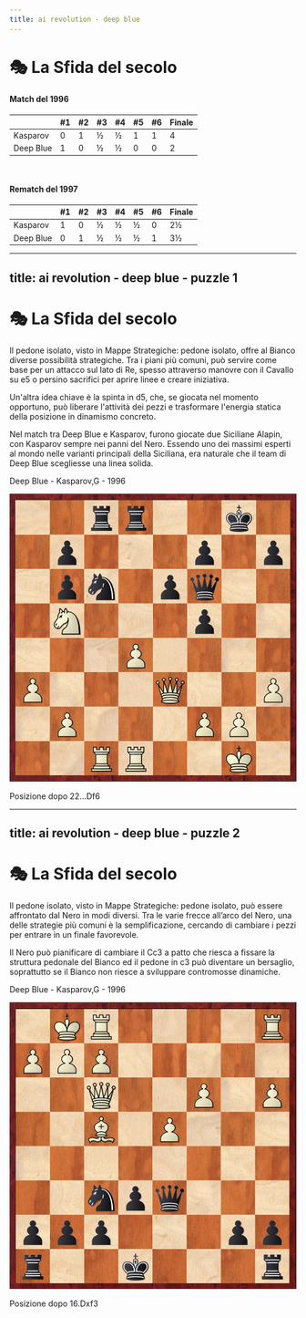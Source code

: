 ```yaml
---
title: ai revolution - deep blue
---
```


# 🎭 La Sfida del secolo
<div>
    <h4 class="text-lg font-semibold text-gray-300 mb-2">Match del 1996</h4>
    <table class="table-auto text-sm">
    <thead>
        <tr>
        <th class="px-2 py-1"></th>
        <th class="px-2 py-1">#1</th>
        <th class="px-2 py-1">#2</th>
        <th class="px-2 py-1">#3</th>
        <th class="px-2 py-1">#4</th>
        <th class="px-2 py-1">#5</th>
        <th class="px-2 py-1">#6</th>
        <th class="px-2 py-1">Finale</th>
        </tr>
    </thead>
    <tbody>
        <tr>
            <td class="px-2 py-1">Kasparov</td>
            <td class="px-2 py-1">0</td>
            <td class="px-2 py-1">1</td>
            <td class="px-2 py-1">½</td>
            <td class="px-2 py-1">½</td>
            <td class="px-2 py-1">1</td>
            <td class="px-2 py-1">1</td>
            <td class="px-2 py-1 text-green-400">4</td>
        </tr>
        <tr>
            <td class="px-2 py-1">Deep Blue</td>
            <td class="px-2 py-1">1</td>
            <td class="px-2 py-1">0</td>
            <td class="px-2 py-1">½</td>
            <td class="px-2 py-1">½</td>
            <td class="px-2 py-1">0</td>
            <td class="px-2 py-1">0</td>
            <td class="px-2 py-1 text-red-400">2</td>
        </tr>
    </tbody>
    </table>
    <br>
    <h4 class="text-lg font-semibold text-gray-300 mb-2">Rematch del 1997</h4>
    <table class="table-auto text-sm">
    <thead>
        <tr>
            <th class="px-2 py-1"></th>
            <th class="px-2 py-1">#1</th>
            <th class="px-2 py-1">#2</th>
            <th class="px-2 py-1">#3</th>
            <th class="px-2 py-1">#4</th>
            <th class="px-2 py-1">#5</th>
            <th class="px-2 py-1">#6</th>
            <th class="px-2 py-1">Finale</th>
        </tr>
    </thead>
    <tbody>
        <tr>
            <td class="px-2 py-1">Kasparov</td>
            <td class="px-2 py-1">1</td>
            <td class="px-2 py-1">0</td>
            <td class="px-2 py-1">½</td>
            <td class="px-2 py-1">½</td>
            <td class="px-2 py-1">½</td>
            <td class="px-2 py-1">0</td>
            <td class="px-2 py-1 text-red-400">2½</td>
        </tr>
        <tr>
            <td class="px-2 py-1">Deep Blue</td>
            <td class="px-2 py-1">0</td>
            <td class="px-2 py-1">1</td>
            <td class="px-2 py-1">½</td>
            <td class="px-2 py-1">½</td>
            <td class="px-2 py-1">½</td>
            <td class="px-2 py-1">1</td>
            <td class="px-2 py-1 text-green-400">3½</td>
        </tr>
    </tbody>
    </table>
</div>

<Footer />

---
title: ai revolution - deep blue - puzzle 1
---

# 🎭 La Sfida del secolo

<div class="grid grid-cols-2 gap-4 items-center mt-4">

  <div class="text-left">
    <p class="mt-2 text-sm text-gray-600 dark:text-gray-400">
    Il pedone isolato, visto in <span class="text-blue-400 font-semibold">Mappe Strategiche: pedone isolato</span>, offre al Bianco diverse possibilità strategiche. Tra i piani più comuni, può servire come base per un attacco sul lato di Re, spesso attraverso manovre con il Cavallo su e5 o persino sacrifici per aprire linee e creare iniziativa. 
    </p>
    <p class="mt-2 text-sm text-gray-600 dark:text-gray-400">
    Un'altra idea chiave è la spinta in d5, che, se giocata nel momento opportuno, può liberare l'attività dei pezzi e trasformare l'energia statica della posizione in dinamismo concreto.
    </p>
    <p class="mt-2 text-sm text-gray-600 dark:text-gray-400">
    Nel match tra Deep Blue e Kasparov, furono giocate due Siciliane Alapin, con Kasparov sempre nei panni del Nero. Essendo uno dei massimi esperti al mondo nelle varianti principali della Siciliana, era naturale che il team di Deep Blue scegliesse una linea solida.
    </p>
  </div>
  <div v-click="1" class="flex flex-col items-center">
    <p class="text-sm font-semibold text-gray-500">Deep Blue - Kasparov,G - 1996</p>
    <div class="relative flex flex-col items-center">
      <img src="../images/deepblue-kasparov-1996-1.jpg" alt="Diagramma 1" class="w-64 h-64 object-cover rounded-lg shadow-md border-2 border-gray-300" />
      <p class="mt-2 text-xs">Posizione dopo 22...Df6</p>
    </div>
  </div>
</div>

<Footer />

---
title: ai revolution - deep blue - puzzle 2
---

# 🎭 La Sfida del secolo

<div class="grid grid-cols-2 gap-4 items-center mt-4">

  <div class="text-left">
    <p class="mt-2 text-sm text-gray-600 dark:text-gray-400">
    Il pedone isolato, visto in <span class="text-blue-400 font-semibold">Mappe Strategiche: pedone isolato</span>, può essere affrontato dal Nero in modi diversi. Tra le varie frecce all’arco del Nero, una delle strategie più comuni è la semplificazione, cercando di cambiare i pezzi per entrare in un finale favorevole.
    </p>
    <p class="mt-2 text-sm text-gray-600 dark:text-gray-400">
    Il Nero può pianificare di cambiare il Cc3 a patto che riesca a fissare la struttura pedonale del Bianco ed il pedone in c3 può diventare un bersaglio, soprattutto se il Bianco non riesce a sviluppare contromosse dinamiche.
    </p>
  </div>
  <div v-click="1" class="flex flex-col items-center">
    <p class="text-sm font-semibold text-gray-500">Deep Blue - Kasparov,G - 1996</p>
    <div class="relative flex flex-col items-center">
      <img src="../images/deepblue-kasparov-1996-3.jpg" alt="Diagramma 1" class="w-64 h-64 object-cover rounded-lg shadow-md border-2 border-gray-300" />
      <p class="mt-2 text-xs">Posizione dopo 16.Dxf3</p>
    </div>
  </div>
</div>

<Footer />
